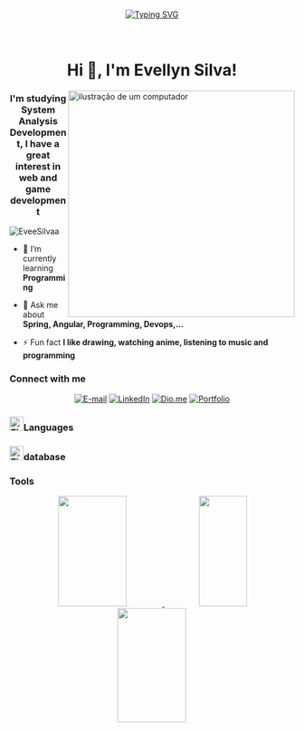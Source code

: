 <div align="center" style="padding: 20px;">

[![Typing SVG](https://readme-typing-svg.herokuapp.com/?color=bb9af7&center=true&vCenter=true&lines=Hello+World!;Keep+it+simple.;Stay+curious!;Learn+everyday.;Code+with+passion.;Dream+big.+Start+small.;Make+it+happen.;Stay+positive!;Coding+is+life.;Embrace+the+bugs.;Think.+Code.+Repeat.;Crafting+digital+worlds.;Debugging+is+learning.;Coding+dreamer.;Pixel+by+pixel,+line+by+line.;Hack+the+planet!;Innovate+and+iterate.;Logic+is+the+language.;Unlocking+potential+through+code.;Bytes+of+brilliance.;Art+of+algorithms.;Create,+code,+conquer!;Coding+is+poetry+in+motion.;Ctrl+C,+Ctrl+V,+Ctrl+Success!;From+ideas+to+implementation.;Endless+possibilities+in+code.;Coding+unlocks+doors+to+imagination.;Dream+it,+code+it,+build+it.;Crafting+the+digital+future.;Coding+is+my+superpower.;In+the+realm+of+bits+and+bytes.;Algorithm+architect.;Unleashing+creativity+through+code.;Binary+thoughts,+limitless+visions.;Code+is+my+canvas.;Creating+tomorrow+today.;Passionate+about+programming.;Breaking+the+code+barriers.;Crafting+digital+masterpieces.;In+code,+we+trust.;Finding+beauty+in+logic.;])](https://git.io/typing-svg)


</div>
<h1 align="center">Hi 👋, I'm Evellyn Silva!</h1>
<img src="https://raw.githubusercontent.com/MicaelliMedeiros/micaellimedeiros/master/image/computer-illustration.png" alt="ilustração de um computador" min-width="400px" max-width="400px" width="400px" align="right">
<h3 align="center">I'm studying System Analysis Development, I have a great interest in web and game development</h3> 
<p align="left"> <img src="https://komarev.com/ghpvc/?username=EveeSilvaa&label=Profile%20views&color=0e75b6&style=flat" alt="EveeSilvaa" /> </p>

- 🌱 I’m currently learning **Programming**

- 💬 Ask me about **Spring, Angular, Programming, Devops,...**

- ⚡ Fun fact **I like drawing, watching anime, listening to music and programming**

<h3 align="left">Connect with me</h3>
<div align="center"> 
  
[![E-mail](https://img.shields.io/badge/Gmail-D14836?style=for-the-badge&logo=gmail&logoColor=white)](mailto:evellynsilvadeveloper@gmail.com)
[![LinkedIn](https://img.shields.io/badge/LinkedIn-0077B5?style=for-the-badge&logo=linkedin&logoColor=white)](https://www.linkedin.com/in/maria-evellyn-silva-738631226/)
[![Dio.me](https://img.shields.io/badge/-Dio.me-000000?style=for-the-badge&logo=Dio.me&logoColor=white)](https://www.dio.me/users/evellyndev593/)
[![Portfolio](https://img.shields.io/badge/Portfolio-000000?style=for-the-badge&logo=Portfolio&logoColor=white)](https://quicksilver-lab.github.io/EveeSilvaa/)

</div>

<h3><img src="https://raw.githubusercontent.com/Tarikul-Islam-Anik/Animated-Fluent-Emojis/master/Emojis/Travel%20and%20places/Fire.png" alt="Fire" width="25" height="25" />Languages</h3><p align="center">


<h3><img src="https://raw.githubusercontent.com/Tarikul-Islam-Anik/Animated-Fluent-Emojis/master/Emojis/Travel%20and%20places/Fire.png" alt="Fire" width="25" height="25" />database</h3><p align="center">

 


<h3 align="left">Tools</h3>



<a href="#">
 <div align="center">  
  <img width="49%" height="195px" src="https://github-readme-stats.vercel.app/api?username=EveeSilvaa&show_icons=true&count_private=true&hide_border=true&title_color=CC6CE7&icon_color=00bfbf&text_color=c9d1d9&bg_color=0d1117"/> 
  <img width="41%" height="195px" src="https://github-readme-stats.vercel.app/api/top-langs/?username=EveeSilvaa&layout=compact&hide_border=true&title_color=CC6CE7&text_color=00bfbf&bg_color=0d1117" />
  <img width="49%" height=202     src="https://github-readme-streak-stats-git-main-davids-projects-ad77adcc.vercel.app/?user=EveeSilvaa&layout=compact&hide_border=true&title_color=CC6CE7&text_color=00bfbf&bg_color=0d1117"/>
</div>






